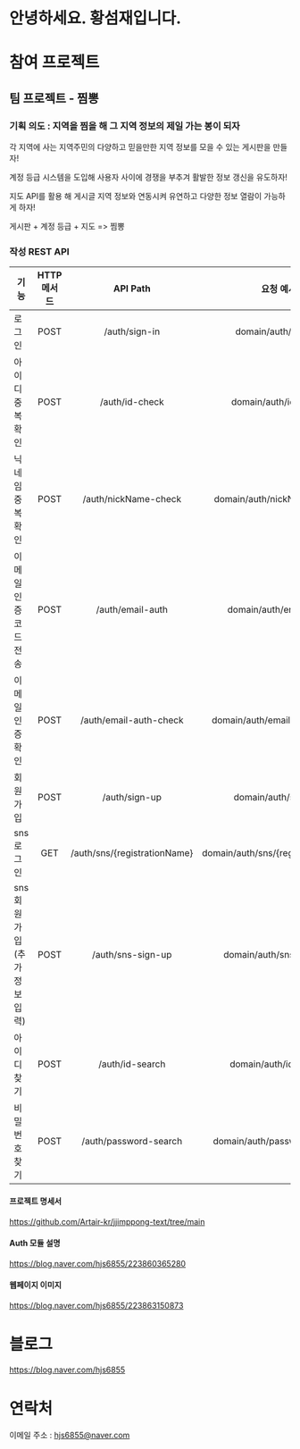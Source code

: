 # 안녕하세요. 황섬재입니다.

# 참여 프로젝트
## 팀 프로젝트 - 찜뽕
### 기획 의도 : 지역을 찜을 해 그 지역 정보의 제일 가는 봉이 되자

각 지역에 사는 지역주민의 다양하고 믿을만한 지역 정보를 모을 수 있는 게시판을 만들자!  

계정 등급 시스템을 도입해 사용자 사이에 경쟁을 부추겨 활발한 정보 갱신을 유도하자!  

지도 API를 활용 해 게시글 지역 정보와 연동시켜 유연하고 다양한 정보 열람이 가능하게 하자!  

게시판 + 계정 등급 + 지도 => 찜뽕

### 작성 REST API
| 기능 | HTTP 메서드 | API Path | 요청 예시 |
|---|:---:|:---:|:---:|
| 로그인 | POST | /auth/sign-in | domain/auth/sign-in |
| 아이디 중복 확인 | POST | /auth/id-check | domain/auth/id-check |
| 닉네임 중복 확인 | POST | /auth/nickName-check | domain/auth/nickName-check |
| 이메일 인증코드 전송 | POST | /auth/email-auth | domain/auth/email-auth |
| 이메일 인증 확인 | POST | /auth/email-auth-check | domain/auth/email-auth-check |
| 회원가입 | POST | /auth/sign-up | domain/auth/sign-up |
| sns 로그인 | GET | /auth/sns/{registrationName} | domain/auth/sns/{registrationName} |
| sns 회원가입(추가정보 입력) | POST | /auth/sns-sign-up | domain/auth/sns-sign-up |
| 아이디 찾기 | POST | /auth/id-search | domain/auth/id-search |
| 비밀번호 찾기 | POST | /auth/password-search | domain/auth/password-search |

#### 프로젝트 명세서
https://github.com/Artair-kr/jjimppong-text/tree/main

#### Auth 모듈 설명
https://blog.naver.com/hjs6855/223860365280

#### 웹페이지 이미지
https://blog.naver.com/hjs6855/223863150873

# 블로그
https://blog.naver.com/hjs6855

# 연락처
이메일 주소 : hjs6855@naver.com



